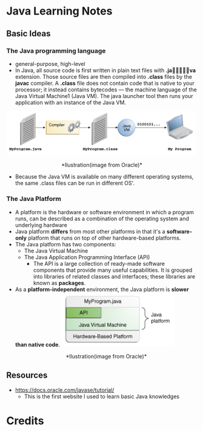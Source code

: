 # Java Learning Notes

## Basic Ideas

### The Java programming language
* general-purpose, high-level
* In Java, all source code is first written in plain text files with **.java** extension. Those source files are then compiled into **.class** files by the **javac** compiler. A **.class** file does not contain code that is native to your processor; it instead contains bytecodes — the machine language of the Java Virtual Machine1 (Java VM). The java launcher tool then runs your application with an instance of the Java VM.
<img src="./images/java-images/basic-java-class-jvm.gif" alt="image from Oracle java tutorial website" width="500"/>
<p align="center">*Ilustration(image from Oracle)*</p>

* Because the Java VM is available on many different operating systems, the same .class files can be run in different OS'.

### The Java Platform
* A platform is the hardware or software environment in which a program runs, can be described as a combination of the operating system and underlying hardware
* Java platform **differs** from most other platforms in that it's a **software-only** platform that runs on top of other hardware-based platforms.
* The Java platform has two components:
	* The Java Virtual Machine
	* The Java Application Programming Interface (API) 
		* The API is a large collection of ready-made software components that provide many useful capabilities. It is grouped into libraries of related classes and interfaces; these libraries are known as **packages**.
* As a **platform-independent** environment, the Java platform is **slower than native code**.
	<img src="./images/java-images/java-platform.gif" alt="image from Oracle java tutorial website" width="300"/>
	<p align="center">*Ilustration(image from Oracle)*</p>



## Resources
* https://docs.oracle.com/javase/tutorial/
	* This is the first website I used to learn basic Java knowledges

# Credits